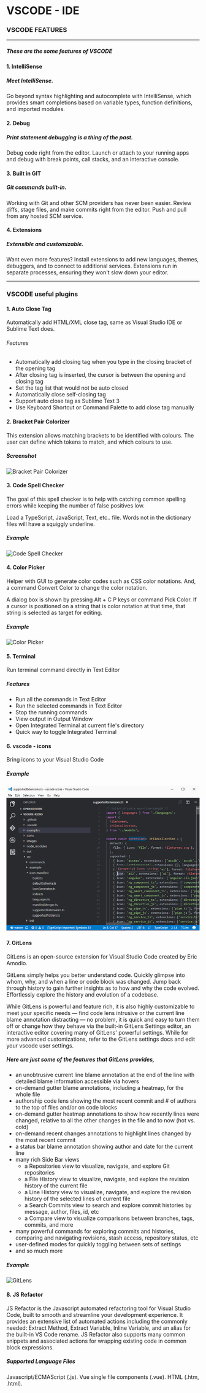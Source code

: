 # VSCODE - IDE


### VSCODE FEATURES
---
##### These are the some features of VSCODE

#### 1. IntelliSense 

##### Meet IntelliSense.
Go beyond syntax highlighting and autocomplete with IntelliSense, which provides smart completions based on variable types, function definitions, and imported modules.

#### 2. Debug

##### Print statement debugging is a thing of the past.
Debug code right from the editor. Launch or attach to your running apps and debug with break points, call stacks, and an interactive console.

#### 3. Built in GIT

##### Git commands built-in.
Working with Git and other SCM providers has never been easier. Review diffs, stage files, and make commits right from the editor. Push and pull from any hosted SCM service.

#### 4. Extensions

##### Extensible and customizable.
Want even more features? Install extensions to add new languages, themes, debuggers, and to connect to additional services. Extensions run in separate processes, ensuring they won't slow down your editor.
***


### VSCODE useful plugins


#### 1. Auto Close Tag
Automatically add HTML/XML close tag, same as Visual Studio IDE or Sublime Text does.

###### Features
* Automatically add closing tag when you type in the closing bracket of the opening tag
* After closing tag is inserted, the cursor is between the opening and closing tag
* Set the tag list that would not be auto closed
* Automatically close self-closing tag
* Support auto close tag as Sublime Text 3
* Use Keyboard Shortcut or Command Palette to add close tag manually


#### 2. Bracket Pair Colorizer 
This extension allows matching brackets to be identified with colours. The user can define which tokens to match, and which colours to use.

##### Screenshot
![Bracket Pair Colorizer](https://github.com/CoenraadS/Bracket-Pair-Colorizer-2/raw/master/images/example.png)


#### 3. Code Spell Checker
The goal of this spell checker is to help with catching common spelling errors while keeping the number of false positives low.

Load a TypeScript, JavaScript, Text, etc.. file. Words not in the dictionary files will have a squiggly underline.

##### Example
![Code Spell Checker](https://raw.githubusercontent.com/Jason-Rev/vscode-spell-checker/master/client/images/example.gif)


#### 4. Color Picker
Helper with GUI to generate color codes such as CSS color notations.
And, a command Convert Color to change the color notation.

A dialog box is shown by pressing Alt + C P keys or command Pick Color. If a cursor is positioned on a string that is color notation at that time, that string is selected as target for editing.

##### Example 
![Color Picker](https://github.com/anseki/vscode-color/raw/master/s-01.gif)


#### 5. Terminal 
Run terminal command directly in Text Editor

##### Features
* Run all the commands in Text Editor
* Run the selected commands in Text Editor
* Stop the running commands
* View output in Output Window
* Open Integrated Terminal at current file's directory
* Quick way to toggle Integrated Terminal


#### 6. vscode - icons
Bring icons to your Visual Studio Code

##### Example
![vscode-icons](https://raw.githubusercontent.com/vscode-icons/vscode-icons/master/images/screenshot.gif)


#### 7. GitLens
GitLens is an open-source extension for Visual Studio Code created by Eric Amodio.

GitLens simply helps you better understand code. Quickly glimpse into whom, why, and when a line or code block was changed. Jump back through history to gain further insights as to how and why the code evolved. Effortlessly explore the history and evolution of a codebase.

While GitLens is powerful and feature rich, it is also highly customizable to meet your specific needs — find code lens intrusive or the current line blame annotation distracting — no problem, it is quick and easy to turn them off or change how they behave via the built-in GitLens Settings editor, an interactive editor covering many of GitLens' powerful settings. While for more advanced customizations, refer to the GitLens settings docs and edit your vscode user settings.

##### Here are just some of the features that GitLens provides,

* an unobtrusive current line blame annotation at the end of the line with detailed blame information accessible via hovers
* on-demand gutter blame annotations, including a heatmap, for the whole file
* authorship code lens showing the most recent commit and # of authors to the top of files and/or on code blocks
* on-demand gutter heatmap annotations to show how recently lines were changed, relative to all the other changes in the file and to now (hot vs. cold)
* on-demand recent changes annotations to highlight lines changed by the most recent commit
* a status bar blame annotation showing author and date for the current line
* many rich Side Bar views
    * a Repositories view to visualize, navigate, and explore Git repositories
    * a File History view to visualize, navigate, and explore the revision history of the current file
    * a Line History view to visualize, navigate, and explore the revision history of the selected lines of current file
    * a Search Commits view to search and explore commit histories by message, author, files, id, etc
    * a Compare view to visualize comparisons between branches, tags, commits, and more
* many powerful commands for exploring commits and histories, comparing and navigating revisions, stash access, repository status, etc
* user-defined modes for quickly toggling between sets of settings
* and so much more

##### Example
![GitLens](https://raw.githubusercontent.com/eamodio/vscode-gitlens/master/images/docs/gitlens-preview.gif)


#### 8. JS Refactor
JS Refactor is the Javascript automated refactoring tool for Visual Studio Code, built to smooth and streamline your development experience. It provides an extensive list of automated actions including the commonly needed: Extract Method, Extract Variable, Inline Variable, and an alias for the built-in VS Code rename. JS Refactor also supports many common snippets and associated actions for wrapping existing code in common block expressions.

##### Supported Language Files
Javascript/ECMAScript (.js).
Vue single file components (.vue).
HTML (.htm, .html).